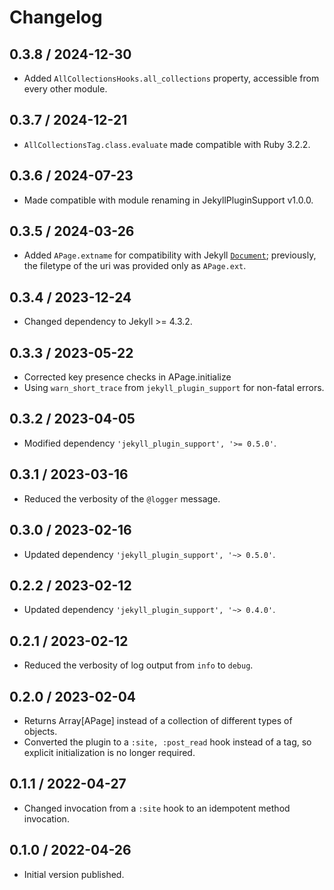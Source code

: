 # Changelog

## 0.3.8 / 2024-12-30

* Added `AllCollectionsHooks.all_collections` property, accessible from every other module.


## 0.3.7 / 2024-12-21

* `AllCollectionsTag.class.evaluate` made compatible with Ruby 3.2.2.


## 0.3.6 / 2024-07-23

* Made compatible with module renaming in JekyllPluginSupport v1.0.0.


## 0.3.5 / 2024-03-26

* Added `APage.extname` for compatibility with Jekyll
  [`Document`](https://github.com/jekyll/jekyll/blob/master/lib/jekyll/document.rb);
  previously, the filetype of the uri was provided only as `APage.ext`.


## 0.3.4 / 2023-12-24

* Changed dependency to Jekyll >= 4.3.2.


## 0.3.3 / 2023-05-22

* Corrected key presence checks in APage.initialize
* Using `warn_short_trace` from `jekyll_plugin_support` for non-fatal errors.


## 0.3.2 / 2023-04-05

* Modified dependency `'jekyll_plugin_support', '>= 0.5.0'`.


## 0.3.1 / 2023-03-16

* Reduced the verbosity of the `@logger` message.

## 0.3.0 / 2023-02-16

* Updated dependency `'jekyll_plugin_support', '~> 0.5.0'`.

## 0.2.2 / 2023-02-12

* Updated dependency `'jekyll_plugin_support', '~> 0.4.0'`.


## 0.2.1 / 2023-02-12

* Reduced the verbosity of log output from `info` to `debug`.


## 0.2.0 / 2023-02-04

* Returns Array[APage] instead of a collection of different types of objects.
* Converted the plugin to a `:site, :post_read` hook instead of a tag,
    so explicit initialization is no longer required.


## 0.1.1 / 2022-04-27

* Changed invocation from a `:site` hook to an idempotent method invocation.


## 0.1.0 / 2022-04-26

* Initial version published.
